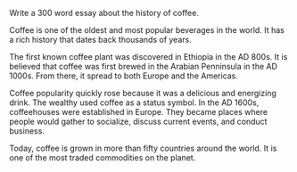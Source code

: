 Write a 300 word essay about the history of coffee.

Coffee is one of the oldest and most popular beverages in the world. It has a rich history that dates back thousands of years.

The first known coffee plant was discovered in Ethiopia in the AD 800s. It is believed that coffee was first brewed in the Arabian Penninsula in the AD 1000s. From there, it spread to both Europe and the Americas.

Coffee popularity quickly rose because it was a delicious and energizing drink. The wealthy used coffee as a status symbol. In the AD 1600s, coffeehouses were established in Europe. They became places where people would gather to socialize, discuss current events, and conduct business.

Today, coffee is grown in more than fifty countries around the world. It is one of the most traded commodities on the planet.